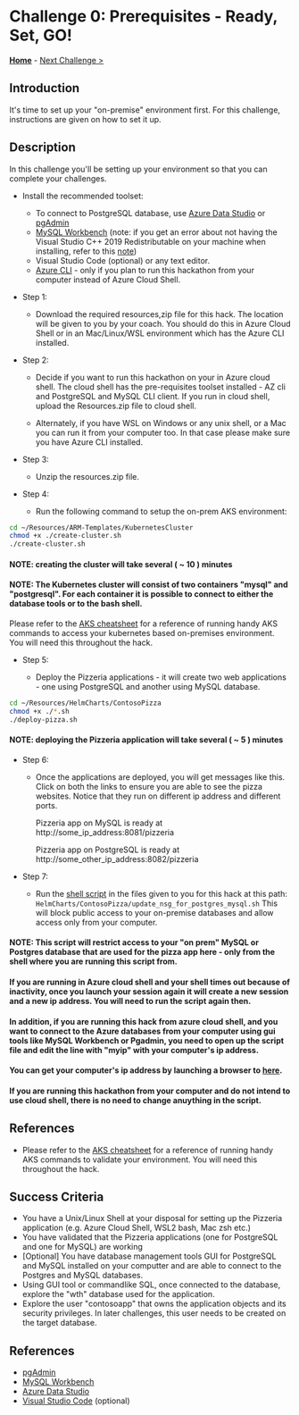 # Challenge 0: Prerequisites - Ready, Set, GO!

**[Home](../README.md)** - [Next Challenge >](./01-assessment.md)

## Introduction

It's time to set up your "on-premise" environment first. For this challenge, instructions are given on how to set it up.

## Description

In this challenge you'll be setting up your environment so that you can complete your challenges.

- Install the recommended toolset:
    - To connect to PostgreSQL database, use [Azure Data Studio](https://docs.microsoft.com/en-us/sql/azure-data-studio/download-azure-data-studio) or [pgAdmin](https://www.pgadmin.org/)
    - [MySQL Workbench](https://www.mysql.com/products/workbench/) (note: if you get an error about not having the Visual Studio C++ 2019 Redistributable on your machine when installing, refer to this [note](https://support.microsoft.com/en-us/topic/the-latest-supported-visual-c-downloads-2647da03-1eea-4433-9aff-95f26a218cc0))
    - Visual Studio Code (optional) or any text editor.
    - [Azure CLI](https://docs.microsoft.com/en-us/cli/azure/install-azure-cli) - only if you plan to run this hackathon from your computer instead of Azure Cloud Shell. 

- Step 1:
    -   Download the required resources,zip file for this hack. The location will be given to you by your coach. You should do this in Azure Cloud Shell or in an Mac/Linux/WSL environment which has the Azure CLI installed. 
    
-  Step 2: 
    -  Decide if you want to run this hackathon on your in Azure cloud shell. The cloud shell has the pre-requisites toolset installed - AZ cli and PostgreSQL and MySQL CLI client. If you run in cloud shell, upload the Resources.zip file to cloud shell.
    
    -  Alternately, if you have WSL on Windows or any unix shell, or a Mac you can run it from your computer too. In that case please make sure you have Azure CLI installed. 
      
-   Step 3:
 
    - Unzip the resources.zip file.

  
-   Step 4:

    -  Run the following command to setup the on-prem AKS environment:

```bash
cd ~/Resources/ARM-Templates/KubernetesCluster
chmod +x ./create-cluster.sh
./create-cluster.sh

```

#### NOTE: creating the cluster will take several ( ~ 10 ) minutes
#### NOTE: The Kubernetes cluster will consist of two containers "mysql" and "postgresql". For each container it is possible to connect to either the database tools or to the bash shell. 

Please refer to the [AKS cheatsheet](./K8s_cheetsheet.md) for a reference of running handy AKS commands to access your kubernetes based on-premises environment. You will need this throughout the hack. 
           


-   Step 5:

    - Deploy the Pizzeria applications - it will create two web applications - one using PostgreSQL and another using MySQL database.

```bash
cd ~/Resources/HelmCharts/ContosoPizza
chmod +x ./*.sh
./deploy-pizza.sh

```

#### NOTE: deploying the Pizzeria application will take several ( ~ 5 ) minutes

-   Step 6:

    - Once the applications are deployed, you will get messages like this. Click on both the links to ensure you are able to see the pizza websites. Notice that they run on            different ip address and different ports.

      Pizzeria app on MySQL is ready at http://some_ip_address:8081/pizzeria
      
      Pizzeria app on PostgreSQL is ready at http://some_other_ip_address:8082/pizzeria

- Step 7:
    - Run the [shell script](./Resources/HelmCharts/ContosoPizza/update_nsg_for_postgres_mysql.sh) in the files given to you for this hack at this path: `HelmCharts/ContosoPizza/update_nsg_for_postgres_mysql.sh` 
  This will block public access to your on-premise databases and allow access only from your computer.

#### NOTE:  This script will restrict access to your "on prem" MySQL or Postgres database that are used for the pizza app here -  only from the shell where you are running this script from. 
#### If you are running in Azure cloud shell and your shell times out because of inactivity, once you launch your session again it will create a new session and a new ip address. You will need to run the script again then. 
#### In addition, if you are running this hack from azure cloud shell, and you want to connect to the Azure databases from your computer using gui tools like MySQL Workbench or Pgadmin, you need to  open up the script file and edit the line with "myip" with your computer's ip address. 
#### You can get your computer's ip address by launching a browser to [here](https://ifconfig.me).
#### If you are running this hackathon from your computer and do not intend to use cloud shell,  there is no need to change anuything in the script. 
 

## References

- Please refer to the [AKS cheatsheet](./K8s_cheetsheet.md) for a reference of running handy AKS commands to validate your environment. You will need this throughout the hack.


## Success Criteria

* You have a Unix/Linux Shell at your disposal for setting up the Pizzeria application (e.g. Azure Cloud Shell, WSL2 bash, Mac zsh etc.)
* You have validated that the Pizzeria applications (one for PostgreSQL and one for MySQL) are working
* [Optional] You have database management tools GUI for PostgreSQL and MySQL installed on your computter and are able to connect to the Postgres and MySQL databases.
* Using GUI tool or commandlike SQL, once connected to the database, explore the "wth" database used for the application. 
* Explore the user "contosoapp" that owns the application objects and its security privileges. In later challenges, this user needs to be created on the target database.

## References

* [pgAdmin](https://www.pgadmin.org)
* [MySQL Workbench](https://www.mysql.com/products/workbench/)
* [Azure Data Studio](https://docs.microsoft.com/en-us/sql/azure-data-studio/download-azure-data-studio?view=sql-server-ver15)
* [Visual Studio Code](https://code.visualstudio.com/) (optional)

